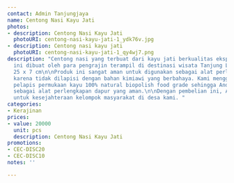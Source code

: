 ```yaml
---
contact: Admin Tanjungjaya
name: Centong Nasi Kayu Jati
photos:
- description: Centong Nasi Kayu Jati
  photoURI: centong-nasi-kayu-jati-1_ydk76v.jpg
- description: Centong nasi kayu jati
  photoURI: centong-nasi-kayu-jati-1_qy4wj7.png
description: "Centong nasi yang terbuat dari kayu jati berkualitas ekspor. Produk
  ini dibuat oleh para pengrajin terampil di destinasi wisata Tanjung Lesung.\n\nUkuran:
  25 x 7 cm\n\nProduk ini sangat aman untuk digunakan sebagai alat perlengkapan dapur
  karena tidak dilapisi dengan bahan kimiawi yang berbahaya. Kami menggunakan bahan
  pelapis permukaan kayu 100% natural biopolish food grade sehingga Anda dapat menggunakannya
  sebagai alat perlengkapan dapur yang aman.\n\nDengan pembelian ini, Anda sudah berkontribusi
  untuk kesejahteraan kelompok masyarakat di desa kami. "
categories:
- Kerajinan
prices:
- value: 20000
  unit: pcs
  description: Centong Nasi Kayu Jati
promotions:
- CEC-DISC20
- CEC-DISC10
notes: ''

---
```

